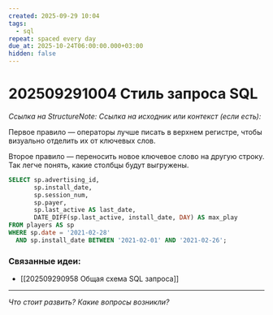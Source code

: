 ```yaml
---
created: 2025-09-29 10:04
tags:
  - sql
repeat: spaced every day
due_at: 2025-10-24T06:00:00.000+03:00
hidden: false
---
```

# 202509291004 Стиль запроса SQL

*Ссылка на StructureNote:*
*Ссылка на исходник или контекст (если есть):*

Первое правило — операторы лучше писать в верхнем регистре, чтобы визуально отделить их от ключевых слов.

Второе правило — переносить новое ключевое слово на другую строку. Так легче понять, какие столбцы будут выгружены.

```SQL
SELECT sp.advertising_id,
       sp.install_date,
       sp.session_num,
       sp.payer,
       sp.last_active AS last_date,
       DATE_DIFF(sp.last_active, install_date, DAY) AS max_play
FROM players AS sp
WHERE sp.date = '2021-02-28'
  AND sp.install_date BETWEEN '2021-02-01' AND '2021-02-26';
```

### Связанные идеи:

* [[202509290958 Общая схема SQL запроса]]

---

*Что стоит развить? Какие вопросы возникли?*
